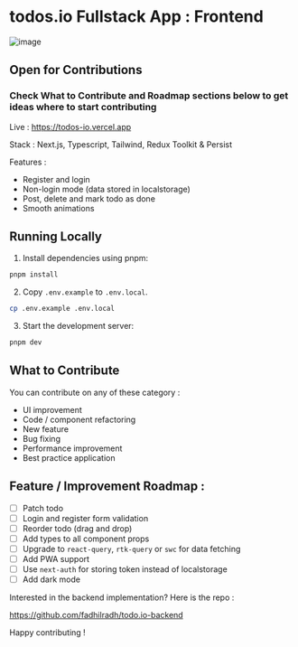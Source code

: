 # todos.io Fullstack App : Frontend

![image](https://user-images.githubusercontent.com/74446624/219507095-453547ea-dcba-432d-a0ea-b9de2196abbf.png)

## Open for Contributions  
### Check What to Contribute and Roadmap sections below to get ideas where to start contributing

Live : https://todos-io.vercel.app

Stack : Next.js, Typescript, Tailwind, Redux Toolkit & Persist

Features :

- Register and login
- Non-login mode (data stored in localstorage)
- Post, delete and mark todo as done
- Smooth animations 

## Running Locally

1. Install dependencies using pnpm:

```sh
pnpm install
```

2. Copy `.env.example` to `.env.local`.

```sh
cp .env.example .env.local
```

3. Start the development server:

```sh
pnpm dev
```


## What to Contribute 

You can contribute on any of these category :

- UI improvement
- Code / component refactoring
- New feature
- Bug fixing
- Performance improvement
- Best practice application

## Feature / Improvement Roadmap :

- [ ] Patch todo
- [ ] Login and register form validation
- [ ] Reorder todo (drag and drop)
- [ ] Add types to all component props
- [ ] Upgrade to `react-query`, `rtk-query` or `swc` for data fetching
- [ ] Add PWA support
- [ ] Use `next-auth` for storing token instead of localstorage
- [ ] Add dark mode

Interested in the backend implementation? Here is the repo :

https://github.com/fadhilradh/todo.io-backend



Happy contributing !
